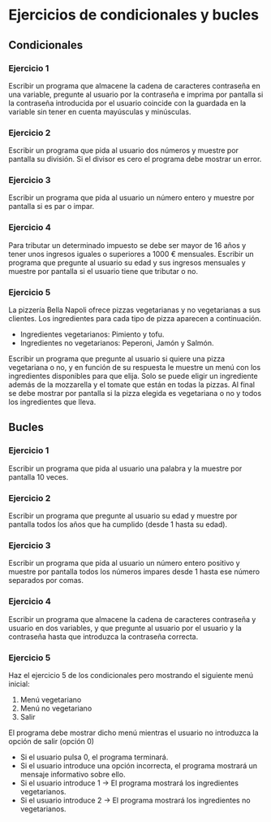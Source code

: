 # Ejercicios de condicionales y bucles

## Condicionales

### Ejercicio 1
Escribir un programa que almacene la cadena de caracteres contraseña en una variable, pregunte al usuario por la contraseña e imprima por pantalla si la contraseña introducida por el usuario coincide con la guardada en la variable sin tener en cuenta mayúsculas y minúsculas.

### Ejercicio 2
Escribir un programa que pida al usuario dos números y muestre por pantalla su división. Si el divisor es cero el programa debe mostrar un error.

### Ejercicio 3
Escribir un programa que pida al usuario un número entero y muestre por pantalla si es par o impar.

### Ejercicio 4
Para tributar un determinado impuesto se debe ser mayor de 16 años y tener unos ingresos iguales o superiores a 1000 € mensuales. Escribir un programa que pregunte al usuario su edad y sus ingresos mensuales y muestre por pantalla si el usuario tiene que tributar o no.

### Ejercicio 5
La pizzería Bella Napoli ofrece pizzas vegetarianas y no vegetarianas a sus clientes. Los ingredientes para cada tipo de pizza aparecen a continuación.

- Ingredientes vegetarianos: Pimiento y tofu.
- Ingredientes no vegetarianos: Peperoni, Jamón y Salmón.

Escribir un programa que pregunte al usuario si quiere una pizza vegetariana o no, y en función de su respuesta le muestre un menú con los ingredientes disponibles para que elija. Solo se puede eligir un ingrediente además de la mozzarella y el tomate que están en todas la pizzas. Al final se debe mostrar por pantalla si la pizza elegida es vegetariana o no y todos los ingredientes que lleva.

## Bucles

### Ejercicio 1
Escribir un programa que pida al usuario una palabra y la muestre por pantalla 10 veces.

### Ejercicio 2
Escribir un programa que pregunte al usuario su edad y muestre por pantalla todos los años que ha cumplido (desde 1 hasta su edad).

### Ejercicio 3
Escribir un programa que pida al usuario un número entero positivo y muestre por pantalla todos los números impares desde 1 hasta ese número separados por comas.

### Ejercicio 4
Escribir un programa que almacene la cadena de caracteres contraseña y usuario en dos variables, y que pregunte al usuario por el usuario y la contraseña hasta que introduzca la contraseña correcta.

### Ejercicio 5
Haz el ejercicio 5 de los condicionales pero mostrando el siguiente menú inicial:  
1. Menú vegetariano
2. Menú no vegetariano
0. Salir

El programa debe mostrar dicho menú mientras el usuario no introduzca la opción de salir (opción 0)
- Si el usuario pulsa 0, el programa terminará.
- Si el usuario introduce una opción incorrecta, el programa mostrará un mensaje informativo sobre ello.
- Si el usuario introduce 1 -> El programa mostrará los ingredientes vegetarianos.
- Si el usuario introduce 2 -> El programa mostrará los ingredientes no vegetarianos.
